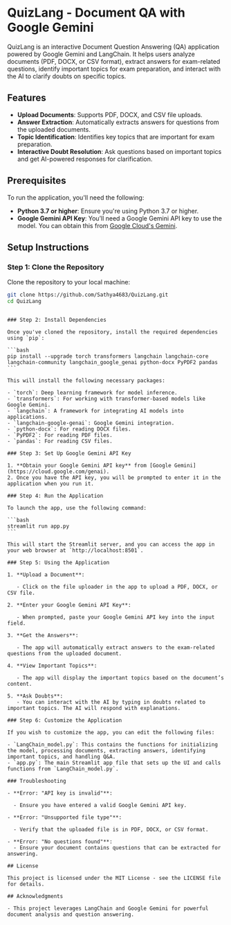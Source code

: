 # QuizLang - Document QA with Google Gemini

QuizLang is an interactive Document Question Answering (QA) application powered by Google Gemini and LangChain. It helps users analyze documents (PDF, DOCX, or CSV format), extract answers for exam-related questions, identify important topics for exam preparation, and interact with the AI to clarify doubts on specific topics.

## Features

- **Upload Documents**: Supports PDF, DOCX, and CSV file uploads.
- **Answer Extraction**: Automatically extracts answers for questions from the uploaded documents.
- **Topic Identification**: Identifies key topics that are important for exam preparation.
- **Interactive Doubt Resolution**: Ask questions based on important topics and get AI-powered responses for clarification.

## Prerequisites

To run the application, you'll need the following:

- **Python 3.7 or higher**: Ensure you're using Python 3.7 or higher.
- **Google Gemini API Key**: You’ll need a Google Gemini API key to use the model. You can obtain this from [Google Cloud's Gemini](https://cloud.google.com/genai).

## Setup Instructions

### Step 1: Clone the Repository

Clone the repository to your local machine:

```bash
git clone https://github.com/Sathya4683/QuizLang.git
cd QuizLang
```

````

### Step 2: Install Dependencies

Once you've cloned the repository, install the required dependencies using `pip`:

```bash
pip install --upgrade torch transformers langchain langchain-core langchain-community langchain_google_genai python-docx PyPDF2 pandas
```

This will install the following necessary packages:

- `torch`: Deep learning framework for model inference.
- `transformers`: For working with transformer-based models like Google Gemini.
- `langchain`: A framework for integrating AI models into applications.
- `langchain-google-genai`: Google Gemini integration.
- `python-docx`: For reading DOCX files.
- `PyPDF2`: For reading PDF files.
- `pandas`: For reading CSV files.

### Step 3: Set Up Google Gemini API Key

1. **Obtain your Google Gemini API key** from [Google Gemini](https://cloud.google.com/genai).
2. Once you have the API key, you will be prompted to enter it in the application when you run it.

### Step 4: Run the Application

To launch the app, use the following command:

```bash
streamlit run app.py
```

This will start the Streamlit server, and you can access the app in your web browser at `http://localhost:8501`.

### Step 5: Using the Application

1. **Upload a Document**:

   - Click on the file uploader in the app to upload a PDF, DOCX, or CSV file.

2. **Enter your Google Gemini API Key**:

   - When prompted, paste your Google Gemini API key into the input field.

3. **Get the Answers**:

   - The app will automatically extract answers to the exam-related questions from the uploaded document.

4. **View Important Topics**:

   - The app will display the important topics based on the document’s content.

5. **Ask Doubts**:
   - You can interact with the AI by typing in doubts related to important topics. The AI will respond with explanations.

### Step 6: Customize the Application

If you wish to customize the app, you can edit the following files:

- `LangChain_model.py`: This contains the functions for initializing the model, processing documents, extracting answers, identifying important topics, and handling Q&A.
- `app.py`: The main Streamlit app file that sets up the UI and calls functions from `LangChain_model.py`.

### Troubleshooting

- **Error: "API key is invalid"**:

  - Ensure you have entered a valid Google Gemini API key.

- **Error: "Unsupported file type"**:

  - Verify that the uploaded file is in PDF, DOCX, or CSV format.

- **Error: "No questions found"**:
  - Ensure your document contains questions that can be extracted for answering.

## License

This project is licensed under the MIT License - see the LICENSE file for details.

## Acknowledgments

- This project leverages LangChain and Google Gemini for powerful document analysis and question answering.
````

